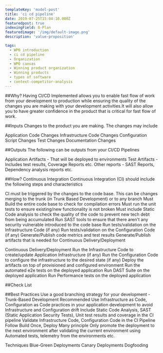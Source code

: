 ```yaml
---
templateKey: 'model-post'
title: 'ci cd pipeline'
date: 2019-07-25T15:04:10.000Z
featuredpost: true
indexingField: 8-Plan
featuredimage: '/img/default-image.png'
description: 'value-proposition'

tags:
  - WPO introduction
  - ci cd pipeline
  - Organization
  - WPO canvas
  - Winning product organization
  - Winning products
  - types of software
  - context-competitor-analysis
---
```

##Why? 
Having CI/CD Implemented allows you to enable fast flow of work from your development to production while ensuring the quality of the changes you are making with your development activities.It will also allow you to have greater confidence in the product that is critical for fast flow of work. 



##Inputs
Changes to the product you are making. The changes may include

Application Code Changes
Infrastructure Code Changes
Configuration Script Changes
Test Changes
Documentation Changes
 

##Outputs
The following can be outputs from your CI/CD Pipelines

Application Artifacts - That will be deployed to environments
Test Artifacts - Includes test results, Coverage Reports etc.
Other reports - SAST Reports, Dependency analysis reports etc.
            

	

##How?
Continuous Integration
Continuous Integration (CI) should include the following steps and characteristics

CI must be triggered by the changes to the code base. This can be changes merging to the trunk (in Trunk Based Development) or to any branch
Must Build the entire code base to check for compilation errors
Must run the unit tests to ensure existing/new functionality is not broken
Must include Static Code analysis to check the quality of the code to prevent new tech debt from being accumulated
Run SAST tools to ensure that there aren't any security vulnerable introduced to the code base
Run tests/validation on the Infrastructure Code (if any)
Run tests/validation on the Configuration Code (if any)
Generate/Publish code metrics and test results
Generate/Publish artifacts that is needed for Continuous Delivery/Deployment
            

Continuous Delivery/Deployment
Run the Infrastructure Code to create/update Application Infrastructure (if any)
Run the Configuration Code to configure the infrastructure to the desired state (if any)
Deploy the artifacts on top of provisioned and configured environment
Run the automated e2e tests on the deployed application
Run DAST Suite on the deployed application
Run Performance tests on the deployed application
            

##Check List 


##Best Practices
Use a good branching strategy for your development - Trunk-Based Development Recommended
Use Infrastructure as Code, Configuration as Code practices in your application development to avoid Infrastructure and Configuration drift
Include Static Code Analysis, SAST (Static Application Security Tests), Unit test results and coverage in the CI pipeline
Validate Infrastructure Code, Configuration Code in the CI Pipeline
Follow Build Once, Deploy Many principle
Only promote the deployment to the next environment after validating the current environment using Automated tests, telemetry from the environments etc. 
 

Techniques
Blue-Green Deployments
Canary Deployments
Dogfooding

